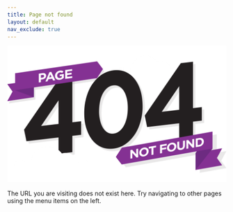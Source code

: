```yaml
---
title: Page not found
layout: default
nav_exclude: true
---
```


![Page not found](/images/not-found-404.png)

The URL you are visiting does not exist here. Try navigating to other pages using the menu items on the left.

